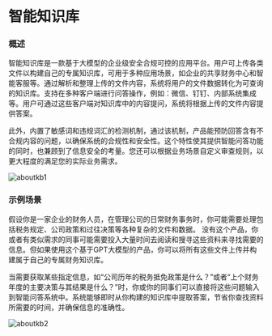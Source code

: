 # 智能知识库

### 概述

智能知识库是一款基于大模型的企业级安全合规可控的应用平台。用户可上传各类文件以构建自己的专属知识库，可用于多种应用场景，如企业的共享财务中心和智能客服等。通过解析和整理上传的文件内容，系统将用户的文件数据转化为可查询的知识库。支持在多种客户端进行问答操作，例如：微信、钉钉、内部系统集成等。用户可通过这些客户端对知识库中的内容提问，系统将根据上传的文件内容提供答案。

此外，内置了敏感词和违规词汇的检测机制，通过该机制，产品能预防回答含有不合规内容的问题，以确保系统的合规性和安全性。这个特性使其提供智能问答功能的同时，也兼顾到了信息安全的考量。您还可以根据业务场景自定义审查规则，以更大程度的满足您的实际业务需求。

![aboutkb1](https://docimages.blob.core.chinacloudapi.cn/images/Console/KB/aboutkb1.png)

### 示例场景

假设你是一家企业的财务人员，在管理公司的日常财务事务时，你可能需要处理包括税务规定、公司政策和过往决策等各种复杂的文件和数据。
没有这个产品，你或者有类似需求的同事可能需要投入大量时间去阅读和搜寻这些资料来寻找需要的信息。但如果使用这个基于GPT大模型的产品，你可以将所有这些文件上传并构建属于自己的专属财务知识库。

当需要获取某些指定信息，如“公司历年的税务抵免政策是什么？”或者“上个财务年度的主要决策与其结果是什么？”时，你或你的同事们可以直接将这些问题输入到智能问答系统中。系统能够即时从你构建的知识库中提取答案，节省你查找资料所需要的时间，并确保信息的准确性。

![aboutkb2](https://docimages.blob.core.chinacloudapi.cn/images/Console/KB/aboutkb2.png)
